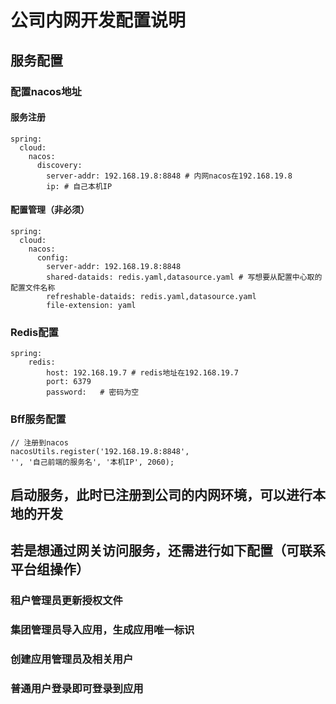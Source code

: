 # 公司内网开发配置说明
## 服务配置
### 配置nacos地址
#### 服务注册
```
spring:
  cloud:
    nacos:
      discovery:
        server-addr: 192.168.19.8:8848 # 内网nacos在192.168.19.8
        ip: # 自己本机IP
```
#### 配置管理（非必须）
```
spring:
  cloud:
    nacos:
      config:
        server-addr: 192.168.19.8:8848
        shared-dataids: redis.yaml,datasource.yaml # 写想要从配置中心取的配置文件名称
        refreshable-dataids: redis.yaml,datasource.yaml
        file-extension: yaml
```
### Redis配置
```
spring:
    redis:
        host: 192.168.19.7 # redis地址在192.168.19.7
        port: 6379
        password:   # 密码为空
```
### Bff服务配置
```
// 注册到nacos
nacosUtils.register('192.168.19.8:8848', 
'', '自己前端的服务名', '本机IP', 2060);
```

## 启动服务，此时已注册到公司的内网环境，可以进行本地的开发
## 若是想通过网关访问服务，还需进行如下配置（可联系平台组操作）
### 租户管理员更新授权文件
### 集团管理员导入应用，生成应用唯一标识
### 创建应用管理员及相关用户
### 普通用户登录即可登录到应用